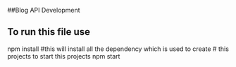 ##Blog API Development 

## To run this file use
npm install 
#this will install all the dependency which is used to create # this projects
to start this projects 
npm start
